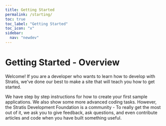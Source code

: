 ```yaml
---
title: Getting Started
permalink: /starting/
toc: true
toc_label: "Getting Started"
toc_icon: "x"
sidebar:
  nav: "newdev"
---
```

# Getting Started - Overview

Welcome! If you are a developer who wants to learn how to develop with Stratis, we've done our best to make a site that will teach you how to get started.

We have step by step instructions for how to create your first sample applications. We also show some more advanced coding tasks. However, the Stratis Development Foundation is a community - To really get the most out of it, we ask you to give feedback, ask questions, and even contribute articles and code when you have built something useful.